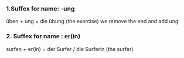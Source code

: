 ### 1.Suffex for name: -ung
üben + ung = die übung (the exercise)
we remove the end and add ung
### 2. Suffex for name : er(in)
surfen + er(in) = der Surfer / die Surferin (the surfer)